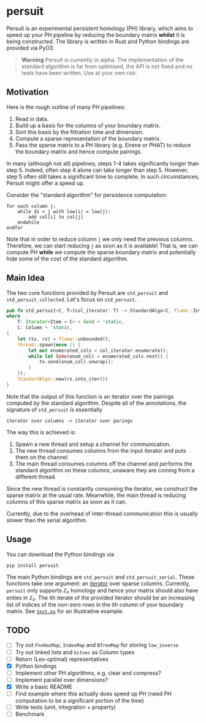 # persuit

Persuit is an experimental persistent homology (PH) library, which aims to speed up your PH pipeline by reducing the boundary matrix **whilst** it is being constructed.
The library is written in Rust and Python bindings are provided via PyO3.

> **Warning**
> Persuit is currently in alpha.
> The implementation of the standard algorithm is far from optimised, the API is not fixed and no tests have been written.
> Use at your own risk.

## Motivation

Here is the rough outline of many PH pipelines:

1. Read in data.
2. Build up a basis for the columns of your boundary matrix.
3. Sort this basis by the filtration time and dimension.
4. Compute a sparse representation of the boundary matrix.
5. Pass the sparse matrix to a PH library (e.g. Eirene or PHAT) to reduce the boundary matrix and hence compute pairings.

In many (although not all) pipelines, steps 1-4 takes significantly longer than step 5.
Indeed, often step 4 alone can take longer than step 5.
However, step 5 often still takes a significant time to complete.
In such circumstances, Persuit might offer a speed up.

Consider the "standard algorithm" for persistence computation:
```
for each column j:
    while ∃i < j with low(i) = low(j):
        add col[i] to col[j]
    endwhile
endfor
```
Note that in order to reduce column `j` we only need the previous columns.
Therefore, we can start reducing `j` as soon as it is available!
That is, we can compute PH **while** we compute the sparse boundary matrix and potentially hide some of the cost of the standard algorithm.

## Main Idea

The two core functions provided by Persuit are `std_persuit` and `std_persuit_collected`.
Let's focus on `std_persuit`.

```rust
pub fn std_persuit<C, T>(col_iterator: T) -> StandardAlgo<C, flume::IntoIter<(usize, C)>>
where
    T: Iterator<Item = C> + Send + 'static,
    C: Column + 'static,
{
    let (tx, rx) = flume::unbounded();
    thread::spawn(move || {
        let mut enumerated_cols = col_iterator.enumerate();
        while let Some(enum_col) = enumerated_cols.next() {
            tx.send(enum_col).unwrap();
        }
    });
    StandardAlgo::new(rx.into_iter())
}
```

Note that the output of this function is an iterator over the pairings computed by the standard algorithm.
Despite all of the annotations, the signature of `std_persuit` is essentially
```
iterator over columns -> iterator over parings
```

The way this is achieved is:

1. Spawn a new thread and setup a channel for communication.
2. The new thread consumes columns from the input iterator and puts them on the channel.
3. The main thread consumes columns off the channel and performs the standard algorithm on these columns, unaware they are coming from a different thread.

Since the new thread is constantly consuming the iterator, we construct the sparse matrix at the usual rate.
Meanwhile, the main thread is reducing columns of this sparse matrix as soon as it can.

Currently, due to the overhead of inter-thread communication this is usually slower than the serial algorithm.

## Usage

You can download the Python bindings via
```
pip install persuit
```
The main Python bindings are `std_persuit` and `std_persuit_serial`.
These functions take one argument: an [iterator](https://docs.python.org/3/c-api/iterator.html) over sparse columns.
Currently, `persuit` only supports ℤ₂ homology and hence your matrix should also have enties in ℤ₂.
The ith iterate of the provided iterator should be an increasing list of indices of the non-zero rows in the ith column of your boundary matrix.
See [`test.py`](https://github.com/tomchaplin/persuit/blob/main/test.py) for an illustrative example.

## TODO

- [ ] Try out `FnvHasMap`, `IndexMap` and `BTreeMap` for storing `low_inverse`
- [ ] Try out linked lists and `bitvec` as Column types
- [ ] Return (Lex-optimal) representatives
- [x] Python bindings
- [ ] Implement other PH algorithms, e.g. clear and compress?
- [ ] Implement parallel over dimensions?
- [x] Write a basic README
- [ ] Find example where this actually does speed up PH (need PH computation to be a significant portion of the time)
- [ ] Write tests (unit, integration + property)
- [ ] Benchmark
